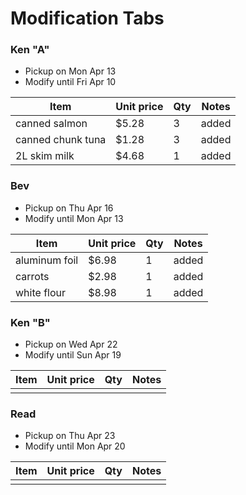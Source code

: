 # Modification Tabs

### Ken "A"
- Pickup on Mon Apr 13
- Modify until Fri Apr 10

Item | Unit price | Qty | Notes
--- | --- | --- | ---
canned salmon | $5.28 | 3 | added
canned chunk tuna | $1.28 | 3 | added
2L skim milk | $4.68 | 1 | added

### Bev
- Pickup on Thu Apr 16
- Modify until Mon Apr 13

Item | Unit price | Qty | Notes
--- | --- | --- | ---
aluminum foil | $6.98 | 1 | added
carrots | $2.98 | 1 | added
white flour | $8.98 | 1 | added

### Ken "B"
- Pickup on Wed Apr 22
- Modify until Sun Apr 19

Item | Unit price | Qty | Notes
--- | --- | --- | ---
|||

### Read
- Pickup on Thu Apr 23
- Modify until Mon Apr 20

Item | Unit price | Qty | Notes
--- | --- | --- | ---
|||
